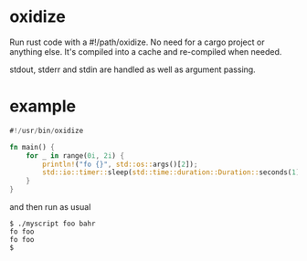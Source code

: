 oxidize
=======

Run rust code with a #!/path/oxidize. No need for a cargo project or anything else. It's compiled into a cache and re-compiled when needed.

stdout, stderr and stdin are handled as well as argument passing.

example
=======

```rust
#!/usr/bin/oxidize

fn main() {
    for _ in range(0i, 2i) {
        println!("fo {}", std::os::args()[2]);
        std::io::timer::sleep(std::time::duration::Duration::seconds(1))
    }
}
```

and then run as usual
```
$ ./myscript foo bahr
fo foo
fo foo
$
```
